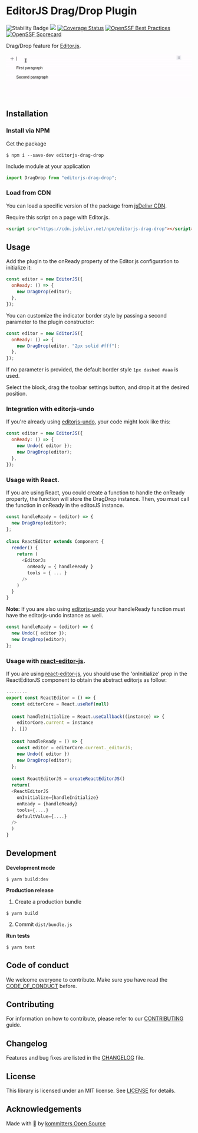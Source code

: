 # EditorJS Drag/Drop Plugin

![Stability Badge](https://img.shields.io/badge/stability-stable-green.svg)
![](https://badgen.net/badge/Editor.js/v2.0/blue)
[![Coverage Status](https://coveralls.io/repos/github/kommitters/editorjs-drag-drop/badge.svg)](https://coveralls.io/github/kommitters/editorjs-drag-drop)
[![OpenSSF Best Practices](https://bestpractices.coreinfrastructure.org/projects/6468/badge)](https://bestpractices.coreinfrastructure.org/projects/6468)
[![OpenSSF Scorecard](https://api.securityscorecards.dev/projects/github.com/kommitters/editorjs-drag-drop/badge)](https://api.securityscorecards.dev/projects/github.com/kommitters/editorjs-drag-drop)

Drag/Drop feature for [Editor.js](https://editorjs.io).

![](assets/demo.gif)

## Installation

### Install via NPM

Get the package

```shell
$ npm i --save-dev editorjs-drag-drop
```

Include module at your application

```javascript
import DragDrop from "editorjs-drag-drop";
```

### Load from CDN

You can load a specific version of the package from [jsDelivr CDN](https://www.jsdelivr.com/package/npm/editorjs-drag-drop).

Require this script on a page with Editor.js.

```html
<script src="https://cdn.jsdelivr.net/npm/editorjs-drag-drop"></script>
```

## Usage

Add the plugin to the onReady property of the Editor.js configuration to initialize it:

```javascript
const editor = new EditorJS({
  onReady: () => {
    new DragDrop(editor);
  },
});
```

You can customize the indicator border style by passing a second parameter to the plugin constructor:

```javascript
const editor = new EditorJS({
  onReady: () => {
    new DragDrop(editor, "2px solid #fff");
  },
});
```

If no parameter is provided, the default border style `1px dashed #aaa` is used.

Select the block, drag the toolbar settings button, and drop it at the desired position.

### Integration with editorjs-undo

If you're already using [editorjs-undo](https://github.com/kommitters/editorjs-undo), your code might look like this:

```javascript
const editor = new EditorJS({
  onReady: () => {
    new Undo({ editor });
    new DragDrop(editor);
  },
});
```

### Usage with React.

If you are using React, you could create a function to handle the onReady property, the function will store the DragDrop instance. Then, you must call the function in onReady in the editorJS instance.

```javascript
const handleReady = (editor) => {
  new DragDrop(editor);
};

class ReactEditor extends Component {
  render() {
    return (
      <EditorJs
        onReady = { handleReady }
        tools = { ... }
      />
    )
  }
}
```

**Note:** If you are also using [editorjs-undo](https://github.com/kommitters/editorjs-undo) your handleReady function must have the editorjs-undo instance as well.

```javascript
const handleReady = (editor) => {
  new Undo({ editor });
  new DragDrop(editor);
};
```

### Usage with [react-editor-js](https://github.com/Jungwoo-An/react-editor-js).

If you are using [react-editor-js](https://github.com/Jungwoo-An/react-editor-js), you should use the 'onInitialize' prop in the ReactEditorJS component to obtain the abstract editorjs as follow:

```javascript
........
export const ReactEditor = () => {
  const editorCore = React.useRef(null)

  const handleInitialize = React.useCallback((instance) => {
    editorCore.current = instance
  }, [])

  const handleReady = () => {
    const editor = editorCore.current._editorJS;
    new Undo({ editor })
    new DragDrop(editor);
  };

  const ReactEditorJS = createReactEditorJS()
  return(
  <ReactEditorJS
    onInitialize={handleInitialize}
    onReady = {handleReady}
    tools={....}
    defaultValue={....}
  />
  )
}
```

## Development

**Development mode**

```shell
$ yarn build:dev
```

**Production release**

1. Create a production bundle

```shell
$ yarn build
```

2. Commit `dist/bundle.js`

**Run tests**

```shell
$ yarn test
```

## Code of conduct

We welcome everyone to contribute. Make sure you have read the [CODE_OF_CONDUCT][coc] before.

## Contributing

For information on how to contribute, please refer to our [CONTRIBUTING][contributing] guide.

## Changelog

Features and bug fixes are listed in the [CHANGELOG][changelog] file.

## License

This library is licensed under an MIT license. See [LICENSE][license] for details.

## Acknowledgements

Made with 💙 by [kommitters Open Source](https://kommit.co)

[license]: https://github.com/kommitters/editorjs-drag-drop/blob/master/LICENSE
[coc]: https://github.com/kommitters/editorjs-drag-drop/blob/master/CODE_OF_CONDUCT.md
[changelog]: https://github.com/kommitters/editorjs-drag-drop/blob/master/CHANGELOG.md
[contributing]: https://github.com/kommitters/editorjs-drag-drop/blob/master/CONTRIBUTING.md
